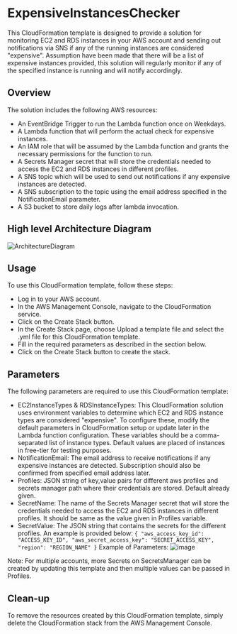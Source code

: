 # ExpensiveInstancesChecker
This CloudFormation template is designed to provide a solution for monitoring EC2 and RDS instances in your AWS account and sending out notifications via SNS if any of the running instances are considered "expensive".
Assumption have been made that there will be a list of expensive instances provided, this solution will regularly monitor if any of the specified instance is running and will notify accordingly.

## Overview
The solution includes the following AWS resources:

* An EventBridge Trigger to run the Lambda function once on Weekdays.
* A Lambda function that will perform the actual check for expensive instances.
* An IAM role that will be assumed by the Lambda function and grants the necessary permissions for the function to run.
* A Secrets Manager secret that will store the credentials needed to access the EC2 and RDS instances in different profiles.
* A SNS topic which will be used to send out notifications if any expensive instances are detected.
* A SNS subscription to the topic using the email address specified in the NotificationEmail parameter.
* A S3 bucket to store daily logs after lambda invocation.

## High level Architecture Diagram
![ArchitectureDiagram](https://user-images.githubusercontent.com/55794242/218303749-7d4f043d-4df4-47be-a9bf-eea66150cd0a.png)


## Usage
To use this CloudFormation template, follow these steps:

* Log in to your AWS account.
* In the AWS Management Console, navigate to the CloudFormation service.
* Click on the Create Stack button.
* In the Create Stack page, choose Upload a template file and select the .yml file for this CloudFormation template.
* Fill in the required parameters as described in the section below.
* Click on the Create Stack button to create the stack.


## Parameters
The following parameters are required to use this CloudFormation template:

* EC2InstanceTypes & RDSInstanceTypes: This CloudFormation solution uses environment variables to determine which EC2 and RDS instance types are considered "expensive". To configure these, modify the default parameters in CloudFormation setup or update later in the Lambda function configuration. These variables should be a comma-separated list of instance types. Default values are placed of instances in free-tier for testing purposes.
* NotificationEmail: The email address to receive notifications if any expensive instances are detected. Subscription should also be confirmed from specified email address later.
* Profiles: JSON string of key,value pairs for different aws profiles and secrets manager path where their credentials are stored. Default already given.
* SecretName: The name of the Secrets Manager secret that will store the credentials needed to access the EC2 and RDS instances in different profiles. It should be same as the value given in Profiles variable.
* SecretValue: The JSON string that contains the secrets for the different profiles. An example is provided below:
`{
    "aws_access_key_id": "ACCESS_KEY_ID",
    "aws_secret_access_key": "SECRET_ACCESS_KEY",
    "region": "REGION_NAME"
}`
Example of Parameters:
![image](https://user-images.githubusercontent.com/55794242/218304023-de7e4346-1cfc-438b-a823-c252f2f36d47.png)

Note: For multiple accounts, more Secrets on SecretsManager can be created by updating this template and then multiple values can be passed in Profiles.

## Clean-up
To remove the resources created by this CloudFormation template, simply delete the CloudFormation stack from the AWS Management Console.
